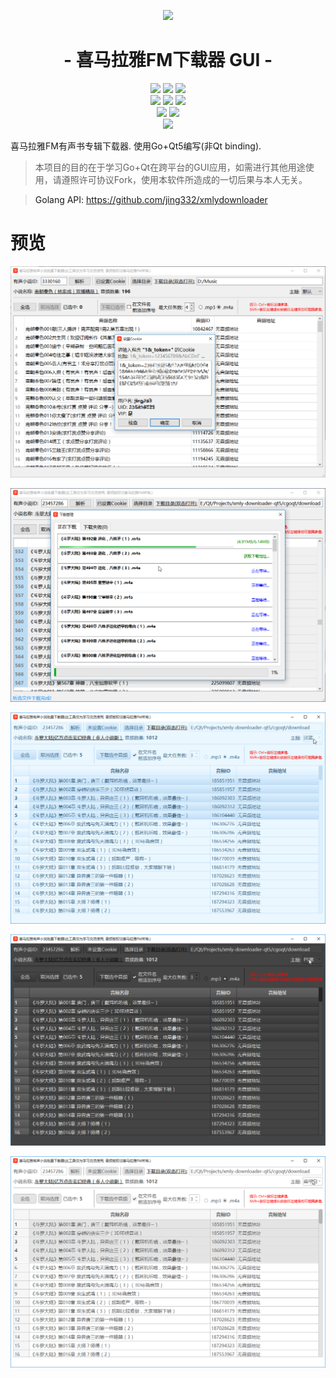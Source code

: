<p align="center">
<img src="http://blog.xmcdn.com/wp-content/uploads/2014/04/%E8%A7%84%E8%8C%831.png">
</p>

<h1 align="center">- 喜马拉雅FM下载器 GUI -</h1>

<p align="center">
  <img src="https://img.shields.io/badge/support-Windows-blue?logo=Windows">
  <img src="https://img.shields.io/badge/support-Linux-yellow?logo=Linux">
  <img src="https://img.shields.io/badge/support-MacOS-green?logo=apple">
  <br />
  <a href="https://github.com/jing332/xmly-downloader-qt5/releases"><img src="https://img.shields.io/github/v/release/jing332/xmly-downloader-qt5.svg"><a/>
  <a href = "https://github.com/jing332/xmly-downloader-qt5/releases/latest"><img src="https://img.shields.io/github/downloads/jing332/xmly-downloader-qt5/latest/total.svg"><a/>
  <a href="https://github.com/jing332/xmly-downloader-qt5/releases"><img src="https://img.shields.io/github/downloads/jing332/xmly-downloader-qt5/total.svg"><a/>
  <br />
  <a href="https://github.com/jing332/xmly-downloader-qt5/actions"><img src="https://github.com/jing332/xmly-downloader-qt5/workflows/Windows/badge.svg"><a/>
  <a href="https://ci.appveyor.com/project/jing18233/xmly-downloader-qt5"><img src="https://ci.appveyor.com/api/projects/status/4xuc4atlur2aqu3k?svg=true"><a/>
  <br />
  <img src="http://hits.dwyl.com/jing332/xmly-downloader-qt5.svg">
</p>

喜马拉雅FM有声书专辑下载器. 使用Go+Qt5编写(非Qt binding).

> 本项目的目的在于学习Go+Qt在跨平台的GUI应用，如需进行其他用途使用，请遵照许可协议Fork，使用本软件所造成的一切后果与本人无关。

> Golang API: https://github.com/jing332/xmlydownloader

# 预览
![MainWindow](screenshots/MainWindow.png)

![DownloadDialog](screenshots/DownloadDialog.png)

![lightblue](screenshots/lightblue.png)

![psblack](screenshots/psblack.png)

![flatwhite](screenshots/flatwhite.png)

